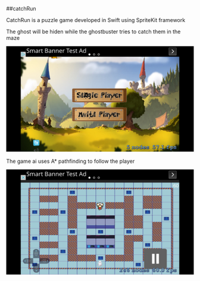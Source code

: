 ##catchRun


CatchRun is a puzzle game developed in Swift using SpriteKit framework

The ghost will be hiden while the ghostbuster tries to catch them in the maze

![](https://raw.githubusercontent.com/iampgzp/catchRun/master/cover.png)

The game ai uses A* pathfinding to follow the player

![](https://raw.githubusercontent.com/iampgzp/catchRun/master/preview.png)

